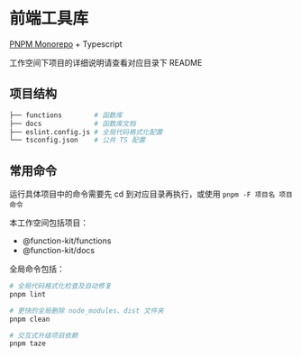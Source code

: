 # 前端工具库

[PNPM Monorepo](https://pnpm.io/zh/workspaces) + Typescript

工作空间下项目的详细说明请查看对应目录下 README

## 项目结构

```sh
├── functions        # 函数库
├── docs             # 函数库文档
├── eslint.config.js # 全局代码格式化配置
└── tsconfig.json    # 公共 TS 配置
```

## 常用命令

运行具体项目中的命令需要先 cd 到对应目录再执行，或使用 `pnpm -F 项目名 项目命令`

本工作空间包括项目：
  - @function-kit/functions
  - @function-kit/docs

全局命令包括：

```sh
# 全局代码格式化检查及自动修复
pnpm lint

# 更快的全局删除 node_modules、dist 文件夹
pnpm clean

# 交互式升级项目依赖
pnpm taze
```
